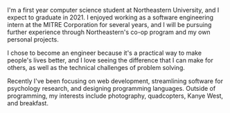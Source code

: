 I'm a first year computer science student at Northeastern University, and I expect to graduate in 2021. I enjoyed working as a software engineering intern at the MITRE Corporation for several years, and I will be pursuing further experience through Northeastern's
co-op program and my own personal projects.


I chose to become an engineer because it's a practical way to make people's lives better, and I love seeing the difference that I can make for others, as well as the technical challenges of problem solving.


Recently I've been focusing on web development, streamlining software for psychology research, and designing programming languages. Outside of programming, my interests include photography, quadcopters, Kanye West, and breakfast.
